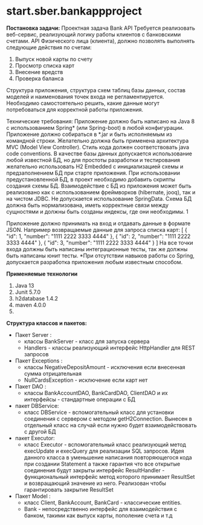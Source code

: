 # start.sber.bankappproject
**Постановка задачи:** Проектная задача Bank API Требуется реализовать веб-сервис, реализующий логику работы клиентов с банковскими счетами. API Физического лица (клиента), должно позволять выполнять следующие действия по счетам:
1.	Выпуск новой карты по счету
2.	Проcмотр списка карт
3.	Внесение вредств
4.	Проверка баланса 
	
Структура приложения, структура схем таблиц базы данных, состав моделей и наименования точек входа не регламентируется. Необходимо самостоятельно решить, какие данные могут потребоваться для корректной работы приложения. 

Технические требования: Приложение должно быть написано на Java 8 с использованием Spring* (или Spring-boot) в любой конфигурации. Приложение должно собираться в *.jar и быть исполняемым из командной строки. Желательно должна быть применена архитектура MVC (Model View Controller). Стиль кода должен соответствовать java code conventions. В качестве базы данных допускается использование любой известной БД, но для простоты разработки и тестирования желательно использовать H2 Embedded с инициализацией схемы и предзаполнением БД при старте приложения. При использовании предустановленной БД, в проект необходимо добавить скрипты создания схемы БД. Взаимодействие с БД из приложения может быть реализовано как с использованием фреймворков (hibernate, jooq), так и на чистом JDBC. Не допускается использование SpringData. Схема БД должна быть нормализована, иметь корректные связи между сущностями и должны быть созданы индексы, где они необходимы. 1


Приложение должно принимать на вход и отдавать данные в формате JSON. Например возвращаемые данные для запроса списка карт: [ { "id": 1, "number": "1111 2222 3333 4444" }, { "id": 2, "number": "1111 2222 3333 4444" }, { "id": 3, "number": "1111 2222 3333 4444" } ] На все точки входа должны быть написаны интеграционные тесты, так же должны быть написаны юнит тесты. *При отсутствии навыков работы со Spring, допускается разработка приложения любым известным способом.

**Применяемые технологии**

 1. Java 13
 2. Junit 5.7.0
 3. h2database 1.4.2
 4. maven 4.0.0
 5. 
**Структура классов и пакетов:** 
- Пакет Server : 
  - классы BankServer - класс для запуска сервера 
  - Handlers - классы реализующий интерфейс HttpHandler для REST запросов 
- Пакет Exceptions : 
  - классы NegativeDepositAmount - исключения если внесенная сумма отрицательная
  - NullCardsException - исключение если карт нет 
- Пакет DAO : 
  - классы BankAccountDAO, BankCardDAO, ClientDAO и их интерфейсы - стандартные операции с БД 
- пакет DBService: 
  - класс DBService - вспомогательный класс для установки соединения с сервером с методом getH2Connection. Вынесен в отдельный класс на случай если нужно будет взаимодействовать с другой БД 
- пакет Executor: 
   - класс Executor - вспомогательный класс реализующий метод execUpdate и execQuery для реализации SQL запросов. Идея данного класса в уменьшение написания повторяющегося кода при создании Statement а также гарантия что все открытые соединения будут закрыты 
интерфейс ResultHandler - функциональный интерфейс метод которого принимает ResultSet и возвращающий значение из него. Реализован чтобы гарантировать закрытие ResultSet 
- Пакет Model : 
   - класс Client, BankAccount, BankCard - классические entities. 
   - Bank - непосредственно интерфейс для взаимодействия с банком,  такими как выпуск карты, пополение счета и т.д


